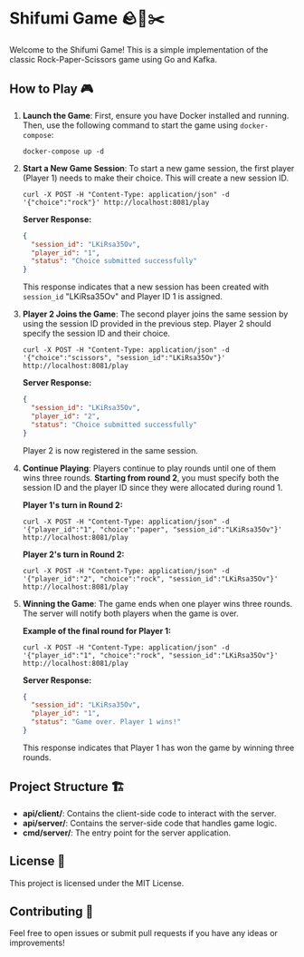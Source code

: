 # Shifumi Game 🪨📄✂️

Welcome to the Shifumi Game! This is a simple implementation of the classic Rock-Paper-Scissors game using Go and Kafka.

## How to Play 🎮

1. **Launch the Game**: 
   First, ensure you have Docker installed and running. Then, use the following command to start the game using `docker-compose`:

   ```
   docker-compose up -d
   ```

2. **Start a New Game Session**:
   To start a new game session, the first player (Player 1) needs to make their choice. This will create a new session ID.

   ```
   curl -X POST -H "Content-Type: application/json" -d '{"choice":"rock"}' http://localhost:8081/play
   ```

   **Server Response:**

   ```json
   {
     "session_id": "LKiRsa35Ov",
     "player_id": "1",
     "status": "Choice submitted successfully"
   }
   ```

   This response indicates that a new session has been created with `session_id` "LKiRsa35Ov" and Player ID 1 is assigned.

3. **Player 2 Joins the Game**:
   The second player joins the same session by using the session ID provided in the previous step. Player 2 should specify the session ID and their choice.

   ```
   curl -X POST -H "Content-Type: application/json" -d '{"choice":"scissors", "session_id":"LKiRsa35Ov"}' http://localhost:8081/play
   ```

   **Server Response:**

   ```json
   {
     "session_id": "LKiRsa35Ov",
     "player_id": "2",
     "status": "Choice submitted successfully"
   }
   ```

   Player 2 is now registered in the same session.

4. **Continue Playing**:
   Players continue to play rounds until one of them wins three rounds. **Starting from round 2**, you must specify both the session ID and the player ID since they were allocated during round 1.

   **Player 1's turn in Round 2:**

   ```
   curl -X POST -H "Content-Type: application/json" -d '{"player_id":"1", "choice":"paper", "session_id":"LKiRsa35Ov"}' http://localhost:8081/play
   ```

   **Player 2's turn in Round 2:**

   ```
   curl -X POST -H "Content-Type: application/json" -d '{"player_id":"2", "choice":"rock", "session_id":"LKiRsa35Ov"}' http://localhost:8081/play
   ```

5. **Winning the Game**:
   The game ends when one player wins three rounds. The server will notify both players when the game is over.

   **Example of the final round for Player 1:**

   ```
   curl -X POST -H "Content-Type: application/json" -d '{"player_id":"1", "choice":"rock", "session_id":"LKiRsa35Ov"}' http://localhost:8081/play
   ```

   **Server Response:**

   ```json
   {
     "session_id": "LKiRsa35Ov",
     "player_id": "1",
     "status": "Game over. Player 1 wins!"
   }
   ```

   This response indicates that Player 1 has won the game by winning three rounds.

## Project Structure 🏗️

- **api/client/**: Contains the client-side code to interact with the server.
- **api/server/**: Contains the server-side code that handles game logic.
- **cmd/server/**: The entry point for the server application.

## License 📄

This project is licensed under the MIT License.

## Contributing 🤝

Feel free to open issues or submit pull requests if you have any ideas or improvements!

